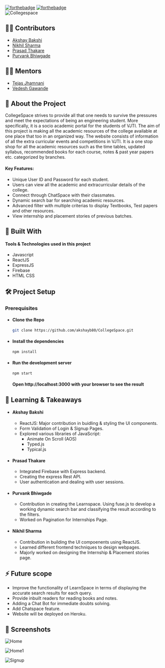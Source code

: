 <!-- # Automatic License Plate Recognition System (ALPR) -->

[![forthebadge](https://forthebadge.com/images/badges/made-with-javascript.svg)](http://forthebadge.com)
[![forthebadge](https://forthebadge.com/images/badges/built-with-love.svg)](http://forthebadge.com)<br>
![Collegespace](https://user-images.githubusercontent.com/64036185/119158540-ee7b5e80-ba73-11eb-97d2-6f657c3207a7.jpg)

<!-- ### Team name: Binary Beasts -->

## :man_technologist: Contributors

- [Akshay Bakshi](https://github.com/akshayb80)
- [Nikhil Sharma](https://github.com/nikhilgwl)
- [Prasad Thakare](https://github.com/sans2801)
- [Purvank Bhiwgade](https://github.com/purvankbhiwgade)

## :man_teacher: Mentors

- [Tejas Jhamnani](https://github.com/Tejas2909)
- [Vedesh Gawande](https://github.com/vedesh95)

## :page_with_curl: About the Project

CollegeSpace strives to provide all that one needs to survive the pressures and meet the expectations of being an engineering student.
More specifically, it is a socio academic portal for the students of VJTI. The aim of this project is making all the academic resources of the college available at one place that too in an organized way.
The website consists of information of all the extra curricular events and competitions in VJTI.
It is a one stop shop for all the academic resources such as the time tables, updated syllabus, recommended books for each course, notes & past year papers etc. categorized by branches.

#### Key Features:

- Unique User ID and Password for each student.
- Users can view all the academic and extracurricular details of the college.
- Connect through ChatSpace with their classmates.
- Dynamic search bar for searching academic resources.
- Advanced filter with multiple criterias to display Textbooks, Test papers and other resources.
- View internship and placement stories of previous batches.

## :robot: Built With

#### Tools & Technologies used in this project

- Javascript
- ReactJS
- ExpressJS
- Firebase
- HTML CSS

## :hammer_and_wrench: Project Setup

### Prerequisites

- #### Clone the Repo

  ```sh
  git clone https://github.com/akshayb80/CollegeSpace.git
  ```

- #### Install the dependencies

  ```sh
  npm install
  ```

- #### Run the development server

  ```sh
  npm start
  ```

  #### Open http://localhost:3000 with your browser to see the result

## :memo: Learning & Takeaways

- #### Akshay Bakshi
  - ReactJS: Major contribution in buidling & styling the UI components.
  - Form Validation of Login & Signup Pages.
  - Explored various libraries of JavaScript:
    - Animate On Scroll (AOS)
    - Typed.js
    - Typical.js
- #### Prasad Thakare
  - Integrated Firebase with Express backend.
  - Creating the express Rest API.
  - User authentication and dealing with user sessions.
- #### Purvank Bhiwgade
  - Contribution in creating the Learnspace. Using fuse.js to develop a working dynamic search bar and classifying the result according to the filters.
  - Worked on Pagination for Internships Page.
- #### Nikhil Sharma
  - Contribution in building the UI compoenents using ReactJS.
  - Learned different frontend techniques to design webpages.
  - Majorly worked on designing the Internship & Placement stories page.

## :zap: Future scope

- Improve the functionality of LearnSpace in terms of displaying the accurate search results for each query.
- Provide inbuilt readers for reading books and notes.
- Adding a Chat Bot for immediate doubts solving.
- Add Chatspace feature.
- Website will be deployed on Heroku.

## :city_sunset: Screenshots

![Home](https://user-images.githubusercontent.com/64036185/119172110-1de59780-ba83-11eb-9f58-03a2121cf337.png)

![Home1](https://user-images.githubusercontent.com/64036185/119174034-b4b35380-ba85-11eb-9856-4b6fbc49fead.png)

![Signup](https://user-images.githubusercontent.com/64036185/119175549-95b5c100-ba87-11eb-93b9-bc52b9d9c410.png)
